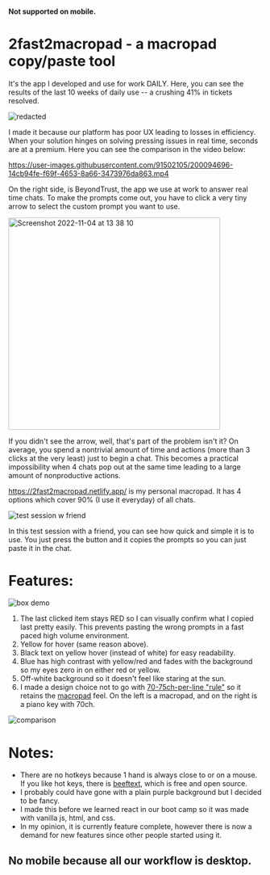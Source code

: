 #### Not supported on mobile.

# 2fast2macropad -  a macropad copy/paste tool


It's the app I developed and use for work DAILY. Here, you can see the results of the last 10 weeks of daily use -- a crushing 41% in tickets resolved.

![redacted](https://user-images.githubusercontent.com/91502105/212519482-40747a49-21d6-4eef-b867-b7c5055cd8fb.png)

I made it because our platform has poor UX leading to losses in efficiency. When your solution hinges on solving pressing issues in real time, seconds are at a premium. Here you can see the comparison in the video below:

https://user-images.githubusercontent.com/91502105/200094696-14cb94fe-f69f-4653-8a66-3473976da863.mp4

On the right side, is BeyondTrust, the app we use at work to answer real time chats. 
To make the prompts come out, you have to click a very tiny arrow to select the custom prompt you want to use. 

<img width="420" alt="Screenshot 2022-11-04 at 13 38 10" src="https://user-images.githubusercontent.com/91502105/200040601-8a813a9e-8bb2-4f56-a163-780224267906.png">

If you didn't see the arrow, well, that's part of the problem isn't it? On average, you spend a nontrivial amount of time and actions (more than 3 clicks at the very least) just to begin a chat. This becomes a practical impossibility when 4 chats pop out at the same time leading to a large amount of nonproductive actions.

https://2fast2macropad.netlify.app/ is my personal macropad. It has 4 options which cover 90% (I use it everyday) of all chats. 

![test session w friend](https://user-images.githubusercontent.com/91502105/200043517-aa71898c-d0d7-428e-b226-25164ca5def7.gif)

In this test session with a friend, you can see how quick and simple it is to use. You just press the button and it copies the prompts so you can just paste it in the chat.

# Features:


![box demo](https://user-images.githubusercontent.com/91502105/200045794-a2d4f731-8c65-4bdf-82d1-4c24d0e41eaf.gif)


1. The last clicked item stays RED so I can visually confirm what I copied last pretty easily. This prevents pasting the wrong prompts in a fast paced high volume environment. 
2. Yellow for hover (same reason above). 
3. Black text on yellow hover (instead of white) for easy readability. 
4. Blue has high contrast with yellow/red and fades with the background so my eyes zero in on either red or yellow. 
5. Off-white background so it doesn't feel like staring at the sun.
6. I made a design choice not to go with [70-75ch-per-line "rule"](https://kickpoint.ca/the-readability-formula-making-your-website-easy-to-read/) so it retains the [macropad](https://www.tindie.com/products/dekuNukem/duckypad-do-it-all-mechanical-macropad/) feel. On the left is a macropad, and on the right is a piano key with 70ch.

![comparison](https://user-images.githubusercontent.com/91502105/200047751-f0d1bc88-4cec-4654-8b5c-c8f0bf22a812.png)

# Notes: 

- There are no hotkeys because 1 hand is always close to or on a mouse. If you like hot keys, there is [beeftext](https://beeftext.org/), which is free and open source.
- I probably could have gone with a plain purple background but I decided to be fancy. 
- I made this before we learned react in our boot camp so it was made with vanilla js, html, and css.
- In my opinion, it is currently feature complete, however there is now a demand for new features since other people started using it.

## No mobile because all our workflow is desktop.
